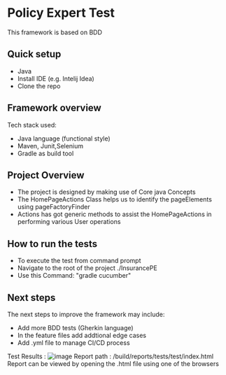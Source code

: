 # Policy Expert Test 
This framework is based on BDD

## Quick setup
- Java 
- Install IDE (e.g. Intelij Idea)
- Clone the repo
 
## Framework overview
Tech stack used:
- Java language (functional style)
- Maven, Junit,Selenium
- Gradle as build tool

## Project Overview 
- The project is designed by making use of Core java Concepts
- The HomePageActions Class helps us to identify the pageElements using pageFactoryFinder
- Actions has got  generic methods to assist the HomePageActions in performing various User operations

## How to run the tests
- To execute the test from command prompt 
- Navigate to the root of the project ./InsurancePE
- Use this Command: "gradle cucumber"

## Next steps

The next steps to improve the framework may include:
- Add more BDD tests (Gherkin language)
- In the feature files add addtional edge cases
- Add .yml file to manage CI/CD process

Test Results :
![image](https://user-images.githubusercontent.com/61667828/159281703-c93d3f88-dc66-4e0f-a84b-c56a734768f5.png)
Report path : /build/reports/tests/test/index.html 
Report can be viewed by opening the .html file using one of the browsers
